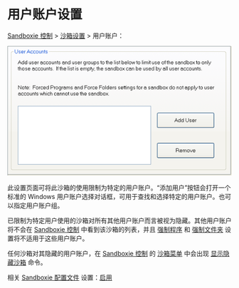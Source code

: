# 用户账户设置

[Sandboxie 控制](SandboxieControl.md) > [沙箱设置](SandboxSettings.md) > 用户账户：

![](../Media/UserAccountsSettings.png)

此设置页面可将此沙箱的使用限制为特定的用户账户。“添加用户”按钮会打开一个标准的 Windows 用户账户选择对话框，可用于查找和选择特定的用户账户。也可以指定用户账户组。

已限制为特定用户使用的沙箱对所有其他用户账户而言被视为隐藏。其他用户账户将不会在 [Sandboxie 控制](SandboxieControl.md) 中看到该沙箱的列表，并且 [强制程序](ProgramStartSettings.md#forced-programs) 和 [强制文件夹](ProgramStartSettings.md#forced-folders) 设置将不适用于这些用户账户。

任何沙箱对其隐藏的用户账户，在 [Sandboxie 控制](SandboxieControl.md) 的 [沙箱菜单](SandboxMenu.md) 中会出现 [显示隐藏沙箱](SandboxMenu.md#reveal-hidden-sandbox) 命令。

相关 [Sandboxie 配置文件](SandboxieIni.md) 设置：[启用](Enabled.md)